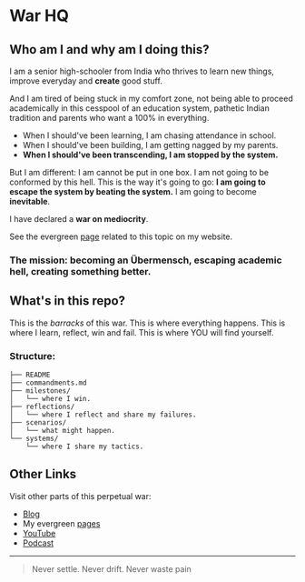 # War HQ
## Who am I and why am I doing this?
I am a senior high-schooler from India who thrives to learn new things, improve everyday and **create** good stuff. 

And I am tired of being stuck in my comfort zone, not being able to proceed academically in this cesspool of an education system, pathetic Indian tradition and parents who want a 100% in everything. 

- When I should've been learning, I am chasing attendance in school.
- When I should've been building, I am getting nagged by my parents.
- **When I should've been transcending, I am stopped by the system.**

But I am different: I am cannot be put in one box. I am not going to be conformed by this hell. This is the way it's going to go: **I am going to escape the system by beating the system.** I am going to become **inevitable**. 

I have declared a **war on mediocrity**.

See the evergreen [page](https:nibirsan.org/war) related to this topic on my website.
### The mission: becoming an Übermensch, escaping academic hell, creating something better.
## What's in this repo?
This is the *barracks* of this war. This is where everything happens. This is where I learn, reflect, win and fail. This is where YOU will find yourself.
### Structure:
```
├── README
├── commandments.md
├── milestones/
│   └── where I win.
├── reflections/
│   └── where I reflect and share my failures.
├── scenarios/
│   └── what might happen.
└── systems/
    └── where I share my tactics.
```
## Other Links
Visit other parts of this perpetual war:
- [Blog](https://nibirsan.org/blog/)
- My evergreen [pages](https://nibirsan.org/pages/)
- [YouTube](https://www.youtube.com/@nibirsankar)
- [Podcast](https://nibirsan.org/podcast)

---

> Never settle. Never drift. Never waste pain